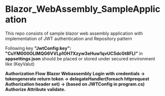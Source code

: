 # Blazor_WebAssembly_SampleApplication
This repo consists of sample blazor web assembly application with implementation of JWT authentication and Repository pattern

Following key **"JwtConfig:key": "CuYM000OLlMQG6VVLp1OH7Xzyw3eHuw1qvUC5dcGt8FLI"** in **appsettings json** should be placed or stored under secured environment like (KeyValut)

**Authorization Flow**
**Blazor Webassembly**
**Login with credentials -> tokengenerate return token -> delegateHandler(foreach httprequest Authorization header set) -> (based on JWTConfig in program.cs) Authorize Attribute validate.**


